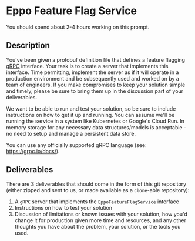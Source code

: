Eppo Feature Flag Service
===========================

You should spend about 2-4 hours working on this prompt.

Description
-----------

You've been given a protobuf definition file that defines a feature flagging [gRPC](https://grpc.io/) interface. Your task is to create a server that implements this interface. Time permitting, implement the server as if it will operate in a production environment and be subsequently used and worked on by a team of engineers. If you make compromises to keep your solution simple and timely, please be sure to bring them up in the discussion part of your deliverables.

We want to be able to run and test your solution, so be sure to include instructions on how to get it up and running. You can assume we'll be running the service in a system like Kubernetes or Google's Cloud Run. In memory storage for any necessary data structures/models is acceptable - no need to setup and manage a persistent data store.

You can use any officially supported gRPC language (see: https://grpc.io/docs/).


Deliverables
------------

There are 3 deliverables that should come in the form of this git repository (either zipped and sent to us, or made available as a `clone`-able repository):

1. A `gRPC` server that implements the `EppoFeatureFlagService` interface
2. Instructions on how to test your solution
3. Discussion of limitations or known issues with your solution, how you'd change it for production given more time and resources, and any other thoughts you have about the problem, your solution, or the tools you used.
